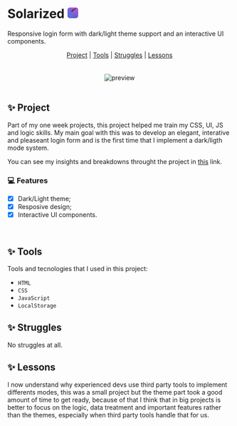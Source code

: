 # Solarized <img src='public/logo.svg' height='24px' width='24px' />

Responsive login form with dark/light theme support and an interactive UI components.

<center>
    <a href='#project'>Project</a> |
    <a href='#tools'>Tools</a> |
    <a href='#struggles'>Struggles<a> |
    <a href='#lessons'>Lessons</a>
</center>

<br />
<br />

<center>
  <img src='.github/preview.gif' alt='preview' />
</center>

<br />

## ✨ Project <a id='project'></a>

Part of my one week projects, this project helped me train my CSS, UI, JS and logic skills. My main goal with this was to develop an elegant, interative and pleaseant login form and is the first time that I implement a dark/ligth mode system.

You can see my insights and breakdowns throught the project in [this](TODO.md) link.

### 💻 Features
  - [x] Dark/Light theme;
  - [x] Resposive design;
  - [x] Interactive UI components.

<br />

## ✨ Tools <a id='tools'></a>

Tools and tecnologies that I used in this project:

- `HTML`
- `CSS`
- `JavaScript`
- `LocalStorage`

## ✨ Struggles <a id='struggles'></a>

No struggles at all.

## ✨ Lessons <a id='lessons'></a>

I now understand why experienced devs use third party tools to implement differents modes, this was a small project but the theme part took a good amount of time to get ready, because of that I think that in big projects is better to focus on the logic, data treatment and important features rather than the themes, especially when third party tools handle that for us.
